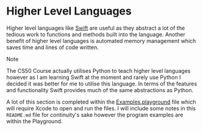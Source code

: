 # Higher Level Languages

Higher level languages like [Swift](https://swift.org) are useful as they abstract a lot of the tedious work to functions and 
methods built into the language. Another benefit of higher level languages is automated memory management which saves time and lines of code written.

> [!NOTE]
> The CS50 Course actually utilises Python to teach higher level languages however as I am learning Swift at the moment and rarely use Python I decided it was better for me to utilise this language. In terms of the features and functionality Swift provides much of the same abstractions as Python.

A lot of this section is completed within the [Examples.playground](./Examples.playground) file which will require Xcode to open and run the files. I will include some notes in this `README.md` file for continuity's sake however the program examples are within the Playground. 



